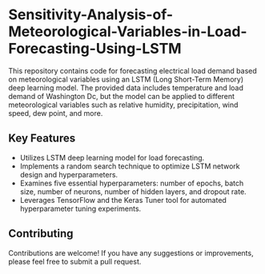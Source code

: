 # Sensitivity-Analysis-of-Meteorological-Variables-in-Load-Forecasting-Using-LSTM

This repository contains code for forecasting electrical load demand based on meteorological variables using an LSTM (Long Short-Term Memory) deep learning model. The provided data includes temperature and load demand of Washington Dc, but the model can be applied to different meteorological variables such as relative humidity, precipitation, wind speed, dew point, and more.


 
## **Key Features**

- Utilizes LSTM deep learning model for load forecasting.
- Implements a random search technique to optimize LSTM network design and hyperparameters.
- Examines five essential hyperparameters: number of epochs, batch size, number of neurons, number of hidden layers, and dropout rate.
- Leverages TensorFlow and the Keras Tuner tool for automated hyperparameter tuning experiments.



## **Contributing**

Contributions are welcome! If you have any suggestions or improvements, please feel free to submit a pull request.
